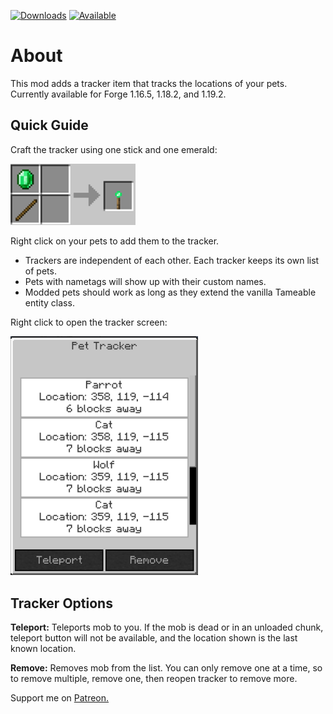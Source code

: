 [![Downloads](http://cf.way2muchnoise.eu/full_570319_downloads.svg)](https://www.curseforge.com/minecraft/mc-mods/pet-tracker)
[![Available](http://cf.way2muchnoise.eu/versions/full_570319_downloads.svg)](https://www.curseforge.com/minecraft/mc-mods/pet-tracker)
# About

This mod adds a tracker item that tracks the locations of your pets. Currently available for Forge 1.16.5, 1.18.2, and 1.19.2.

## Quick Guide

Craft the tracker using one stick and one emerald:

<img src="https://github.com/justinwon777/PetTracker/blob/main/recipe.png" alt="recipe" width="200">

Right click on your pets to add them to the tracker.
- Trackers are independent of each other. Each tracker keeps its own list of pets.
- Pets with nametags will show up with their custom names.
- Modded pets should work as long as they extend the vanilla Tameable entity class.

Right click to open the tracker screen:

<img src="https://github.com/justinwon777/PetTracker/blob/main/screen.png" alt="screen" width="300">

## Tracker Options

**Teleport:** Teleports mob to you. If the mob is dead or in an unloaded chunk, teleport button will not be available, and the location shown is the last known location.

**Remove:** Removes mob from the list. You can only remove one at a time, so to remove multiple, remove one, then reopen tracker to remove more.

Support me on [Patreon.](https://www.patreon.com/jus10wontons "patreon")